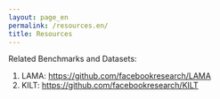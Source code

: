 ```yaml
---
layout: page_en
permalink: /resources.en/
title: Resources
---
```


Related Benchmarks and Datasets:

1. LAMA: https://github.com/facebookresearch/LAMA
2. KILT: https://github.com/facebookresearch/KILT

